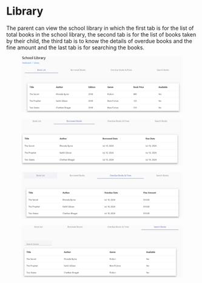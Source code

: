 # Library

The parent can view the school library in which the first tab is for the list of total books in the school library, the second tab is for the list of books taken by their child, the third tab is to know the details of overdue books and the fine amount and the last tab is for searching the books.

<figure><img src=".gitbook/assets/l1 (1).png" alt=""><figcaption></figcaption></figure>

<figure><img src=".gitbook/assets/l2 (1).png" alt=""><figcaption></figcaption></figure>

<figure><img src=".gitbook/assets/l3.png" alt=""><figcaption></figcaption></figure>

<figure><img src=".gitbook/assets/l4.png" alt=""><figcaption></figcaption></figure>
